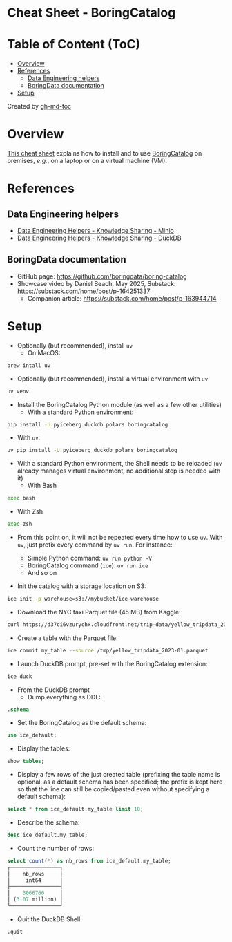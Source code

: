 Cheat Sheet - BoringCatalog
===========================

# Table of Content (ToC)
* [Overview](#overview)
* [References](#references)
  * [Data Engineering helpers](#data-engineering-helpers)
  * [BoringData documentation](#boringdata-documentation)
* [Setup](#setup)

Created by [gh-md-toc](https://github.com/ekalinin/github-markdown-toc.go)

# Overview
[This cheat sheet](https://github.com/data-engineering-helpers/ks-cheat-sheets/blob/main/data-catalogs/boringcatalog/README.md)
explains how to install and to use
[BoringCatalog](https://github.com/boringdata/boring-catalog)
on premises, _e.g._, on a laptop or on a virtual machine (VM).

# References

## Data Engineering helpers
* [Data Engineering Helpers - Knowledge Sharing - Minio](https://github.com/data-engineering-helpers/ks-cheat-sheets/blob/main/data-storage/minio/README.md)
* [Data Engineering Helpers - Knowledge Sharing - DuckDB](https://github.com/data-engineering-helpers/ks-cheat-sheets/blob/main/db/duckdb/README.md)

## BoringData documentation
* GitHub page: https://github.com/boringdata/boring-catalog
* Showcase video by Daniel Beach, May 2025, Substack:
  https://substack.com/home/post/p-164251337
  * Companion article: https://substack.com/home/post/p-163944714

# Setup
* Optionally (but recommended), install `uv`
  * On MacOS:
```bash
brew intall uv
```

* Optionally (but recommended), install a virtual environment with `uv`
```bash
uv venv
```

* Install the BoringCatalog Python module (as well as a few other utilities)
  * With a standard Python environment:
```bash
pip install -U pyiceberg duckdb polars boringcatalog
```
  * With `uv`:
```bash
uv pip install -U pyiceberg duckdb polars boringcatalog
```

* With a standard Python environment, the Shell needs to be reloaded
  (`uv` already manages virtual environment, no additional step is needed with
  it)
  * With Bash
```bash
exec bash
```
  * With Zsh
```bash
exec zsh
```

* From this point on, it will not be repeated every time how to use `uv`.
  With `uv`, just prefix every command by `uv run`. For instance:
  * Simple Python command: `uv run python -V`
  * BoringCatalog command (`ice`): `uv run ice`
  * And so on

* Init the catalog with a storage location on S3:
```bash
ice init -p warehouse=s3://mybucket/ice-warehouse
```

* Download the NYC taxi Parquet file (45 MB) from Kaggle:
```bash
curl https://d37ci6vzurychx.cloudfront.net/trip-data/yellow_tripdata_2023-01.parquet -o /tmp/yellow_tripdata_2023-01.parquet
```

* Create a table with the Parquet file:
```bash
ice commit my_table --source /tmp/yellow_tripdata_2023-01.parquet
```

* Launch DuckDB prompt, pre-set with the BoringCatalog extension:
```bash
ice duck
```

* From the DuckDB prompt
  * Dump everything as DDL:
```sql
.schema
```
  * Set the BoringCatalog as the default schema:
```sql
use ice_default;
```
  * Display the tables:
```sql
show tables;
```
  * Display a few rows of the just created table (prefixing the table name
  is optional, as a default schema has been specified; the prefix is kept here
  so that the line can still be copied/pasted even without specifying a default
  schema):
```sql
select * from ice_default.my_table limit 10;
```
  * Describe the schema:
```sql
desc ice_default.my_table;
```
  * Count the number of rows:
```sql
select count(*) as nb_rows from ice_default.my_table;
┌────────────────┐
│    nb_rows     │
│     int64      │
├────────────────┤
│    3066766     │
│ (3.07 million) │
└────────────────┘
```
  * Quit the DuckDB Shell:
```sql
.quit
```
